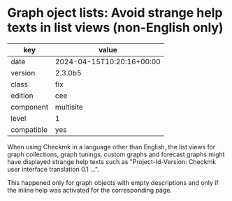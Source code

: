 [//]: # (werk v2)
# Graph oject lists: Avoid strange help texts in list views (non-English only)

key        | value
---------- | ---
date       | 2024-04-15T10:20:16+00:00
version    | 2.3.0b5
class      | fix
edition    | cee
component  | multisite
level      | 1
compatible | yes

When using Checkmk in a language other than English, the list views for graph collections, graph
tunings, custom graphs and forecast graphs might have displayed strange help texts such as
"Project-Id-Version: Checkmk user interface translation 0.1 ...".

This happened only for graph objects with empty descriptions and only if the inline help was
activated for the corresponding page.
